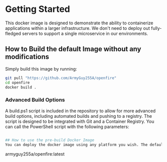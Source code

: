 # Getting Started
This docker image is designed to demonstrate the ability to containerize applications within a larger infrastructure. We don't need to deploy out fully-fledged servers to support a single microservice in our environments. 

## How to Build the default Image without any modifications
Simply build this image by running:
```bash
git pull "https://github.com/ArmyGuy255A/openfire"
cd openfire
docker build .
```

### Advanced Build Options
A build.ps1 script is included in the repository to allow for more advanced build options, including automated builds and pushing to a registry. The script is designed to be integrated with Git and a Container Registry. You can call the PowerShell script with the following parameters:
```bash

## How to use the pre-build Docker Image
You can deploy the docker image using any platform you wish. The default image uses port 9090. So, you may need to map from 80:9090 or just use 9090 directly. Just ensure that you use the following image:tag from Docker hub
```
armyguy255a/openfire:latest
```
